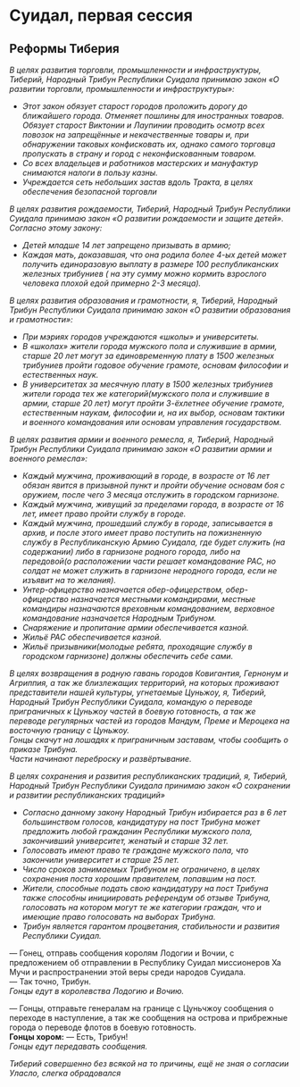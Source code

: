 # Суидал, первая сессия

## Реформы Тиберия

_В целях развития торговли, промышленности и инфраструктуры, Тиберий, Народный Трибун Республики Суидала принимаю закон «О развитии торговли, промышленности и инфраструктуры»:_

- _Этот закон обязует старост городов проложить дорогу до ближайшего города. Отменяет пошлины для иностранных товаров. Обязует старост Виктонии и Лаупинии проводить осмотр всех повозок на запрещённые и некачественные товары и, при обнаружении таковых конфисковать их, однако самого торговца пропускать в страну и город с неконфискованным товаром._
- _Со всех владельцев и работников мастерских и мануфактур снимаются налоги в пользу казны._
- _Учреждается сеть небольших застав вдоль Тракта, в целях обеспечения безопасной торговли_

_В целях развития рождаемости, Тиберий, Народный Трибун Республики Суидала принимаю закон «О развитии рождаемости и защите детей»._<br>
_Согласно этому закону:_

- _Детей младше 14 лет запрещено призывать в армию;_
- _Каждая мать, доказавшая, что она родила более 4-ых детей может получить единоразовую выплату в размере 100 республиканских железных трибуниев ( на эту сумму можно кормить взрослого человека плохой едой примерно 2-3 месяца)._

_В целях развития образования и грамотности, я, Тиберий, Народный Трибун Республики Суидала принимаю закон «О развитии образования и грамотности»:_

- _При мэриях городов учреждаются «школы» и университеты._
- _В «школах» жители города мужского пола и служившие в армии, старше 20 лет могут за единовременную плату в 1500 железных трибуниев пройти годовое обучение грамоте, основам философии и естественных наук._
- _В университетах за месячную плату в 1500 железных трибуниев жители города тех же категорий(мужского пола и служившие в армии, старше 20 лет) могут пройти 3-ёхлетнее обучение грамоте, естественным наукам, философии и, на их выбор, основам тактики и военного командования или основам управления государством._

_В целях развития армии и военного ремесла, я, Тиберий, Народный Трибун Республики Суидала принимаю закон «О развитии армии и военного ремесла»:_

- _Каждый мужчина, проживающий в городе, в возрасте от 16 лет обязан явится в призывной пункт и пройти обучение основам боя с оружием, после чего 3 месяца отслужить в городском гарнизоне._
- _Каждый мужчина, живущий за пределами города, в возрасте от 16 лет, имеет право пройти службу в городе._
- _Каждый мужчина, прошедший службу в городе, записывается в архив, и после этого имеет право поступить на пожизненную службу в Республиканскую Армию Суидала, где будет служить (на содержании) либо в гарнизоне родного города, либо на передовой(о расположении части решает командование РАС, но солдат не может служить в гарнизоне неродного города, если не изъявит на то желания)._
- _Унтер-офицерство назначается обер-офицерством, обер-офицерство назначается местными командирами, местные командиры назначаются вреховным командованием, верховное командование назначается Народным Трибуном._
- _Снаряжение и пропитание армии обеспечивается казной._
- _Жильё РАС обеспечивается казной._
- _Жильё призывники(молодые ребята, проходящие службу в городском гарнизоне) должны обеспечить себе сами._

_В целях возвращения в родную гавань городов Ковигантия, Гернонум и Агриппия, а так же близлежащих территорий, на которых проживают представители нашей культуры, угнетаемые Цуньжоу, я, Тиберий, Народный Трибун Республики Суидала, командую о переводе приграничных к Цуньжоу частей в боевую готовность, а так же переводе регулярных частей из городов Мандум, Преме и Мероцека на восточную границу с Цуньжоу._<br>
_Гонцы скачут на лошадях к приграничным заставам, чтобы сообщить о приказе Трибуна._<br>
_Части начинают переброску и развёртывание._

_В целях сохранения и развития республиканских традиций, я, Тиберий, Народный Трибун Республики Суидала принимаю закон «О сохранении и развитии республиканских традиций»_

- _Согласно данному закону Народный Трибун избирается раз в 6 лет большинством голосов, кандидатуру на пост Трибуна может предложить любой гражданин Республики мужского пола, закончивший университет, женатый и старше 32 лет._
- _Голосовать имеют право те граждане мужского пола, что закончили университет и старше 25 лет._
- _Число сроков занимаемых Трибуном не ограничено, в целях сохранения поста хорошим правителем, попавшим на пост._
- _Жители, способные подать свою кандидатуру на пост Трибуна также способны инициировать референдум об отзыве Трибуна, голосовать на котором могут те же категории граждан, что и имеющие право голосовать на выборах Трибуна._
- _Трибун является гарантом процветания, стабильности и развития Республики Суидал._

— Гонец, отправь сообщения королям Лодогии и Вочии, с предложением об отправлении в Республику Суидал миссионеров Ха Мучи и распространении этой веры среди народов Суидала.<br>
— Так точно, Трибун.<br>
_Гонцы едут в королевства Лодогию и Вочию._

— Гонцы, отправьте генералам на границе с Цуньчжоу сообщения о переходе в наступление, а так же сообщения на острова и прибрежные города о переводе флотов в боевую готовность.<br>
**Гонцы хором:** — Есть, Трибун!<br>
_Гонцы едут передавать сообщения._

_Тиберий совершенно без всякой на то причины, ещё не зная о согласии Уласло, слегка обрадовался_
